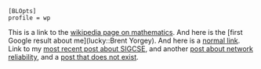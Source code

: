     [BLOpts]
    profile = wp

This is a link to the
[wikipedia page on mathematics](wiki::Mathematics). And here is the
[first Google result about me](lucky::Brent Yorgey).  And here is a
[normal link](http://www.google.com).  Link to my
[most recent post about SIGCSE](post::SIGCSE), and another
[post about network reliability](post::1730), and a
[post that does not exist](post::flapjacks).
